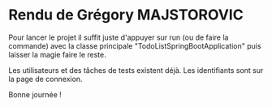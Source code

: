 # Rendu de Grégory MAJSTOROVIC

Pour lancer le projet il suffit juste d'appuyer sur run (ou de faire la commande) avec la classe principale "TodoListSpringBootApplication" puis laisser la magie faire le reste.

Les utilisateurs et des tâches de tests existent déjà. Les identifiants sont sur la page de connexion.

Bonne journée !
